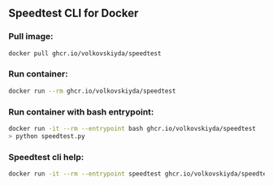## Speedtest CLI for Docker

### **Pull image:**
```bash
docker pull ghcr.io/volkovskiyda/speedtest
```

### **Run container:**
```bash
docker run --rm ghcr.io/volkovskiyda/speedtest
```

### **Run container with bash entrypoint:**
```bash
docker run -it --rm --entrypoint bash ghcr.io/volkovskiyda/speedtest
> python speedtest.py
```

### **Speedtest cli help:**
```bash
docker run -it --rm --entrypoint speedtest ghcr.io/volkovskiyda/speedtest -h
```
